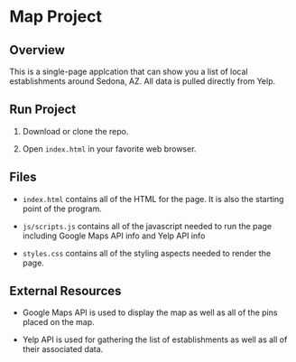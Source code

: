 # Map Project

## Overview

This is a single-page applcation that can show you a list of local establishments around Sedona, AZ.  All data is 
pulled directly from Yelp.

## Run Project

1. Download or clone the repo.

2. Open `index.html` in your favorite web browser.

## Files

- `index.html` contains all of the HTML for the page.  It is also the starting point of the program.

- `js/scripts.js` contains all of the javascript needed to run the page including Google Maps API info and Yelp API info

- `styles.css` contains all of the styling aspects needed to render the page.

## External Resources

- Google Maps API is used to display the map as well as all of the pins placed on the map.

- Yelp API is used for gathering the list of establishments as well as all of their associated data.